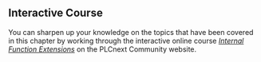 ## Interactive Course

You can sharpen up your knowledge on the topics that have been covered in this chapter by working through the interactive online course [*Internal Function Extensions*][course] on the PLCnext Community website.

[course]: https://elearning.plcnext.help/PLCnTech_IntFuncExt/story.html